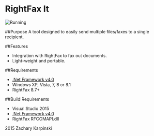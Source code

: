 ﻿RightFax It
========

![Running](http://zacharykarpinski.com/projects/rightfaxit/RightFaxIt.png "RigthFax It SS")

##Purpose
A tool designed to easily send multiple files/faxes to a single recipient.

##Features
 * Integration with RightFax to fax out documents.
 * Light-weight and portable.

##Requirements
 * [.Net Framework v4.0](http://www.microsoft.com/en-us/download/details.aspx?id=17851)
 * Windows XP, Vista, 7, 8 or 8.1
 * RightFax 8.7+

##Build Requirements
* Visual Studio 2015
* [.Net Framework v4.0](http://www.microsoft.com/en-us/download/details.aspx?id=17851)
* RightFax RFCOMAPI.dll

 2015 Zachary Karpinski
